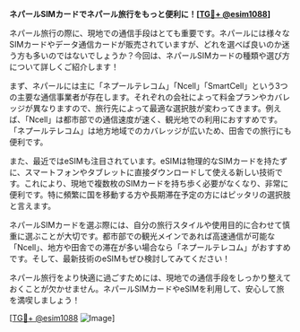 **ネパールSIMカードでネパール旅行をもっと便利に！[[TG💪+ @esim1088](https://t.me/s/esim1088)]**

ネパール旅行の際に、現地での通信手段はとても重要です。ネパールには様々なSIMカードやデータ通信カードが販売されていますが、どれを選べば良いのか迷う方も多いのではないでしょうか？今回は、ネパールSIMカードの種類や選び方について詳しくご紹介します！

まず、ネパールには主に「ネプールテレコム」「Ncell」「SmartCell」という3つの主要な通信事業者が存在します。それぞれの会社によって料金プランやカバレッジが異なりますので、旅行先によって最適な選択肢が変わってきます。例えば、「Ncell」は都市部での通信速度が速く、観光地での利用におすすめです。「ネプールテレコム」は地方地域でのカバレッジが広いため、田舎での旅行にも便利です。

また、最近ではeSIMも注目されています。eSIMは物理的なSIMカードを持たずに、スマートフォンやタブレットに直接ダウンロードして使える新しい技術です。これにより、現地で複数枚のSIMカードを持ち歩く必要がなくなり、非常に便利です。特に頻繁に国を移動する方や長期滞在予定の方にはピッタリの選択肢と言えます。

ネパールSIMカードを選ぶ際には、自分の旅行スタイルや使用目的に合わせて慎重に選ぶことが大切です。都市部での観光メインであれば高速通信が可能な「Ncell」、地方や田舎での滞在が多い場合なら「ネプールテレコム」がおすすめです。そして、最新技術のeSIMもぜひ検討してみてください！

ネパール旅行をより快適に過ごすためには、現地での通信手段をしっかり整えておくことが欠かせません。ネパールSIMカードやeSIMを利用して、安心して旅を満喫しましょう！

[[TG💪+ @esim1088](https://t.me/s/esim1088) ![Image](https://i.postimg.cc/Y0z9fWf4/image.png)]